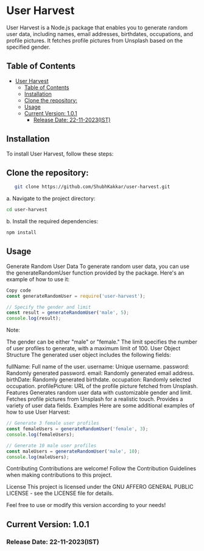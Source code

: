 # User Harvest

User Harvest is a Node.js package that enables you to generate random user data, including names, email addresses, birthdates, occupations, and profile pictures. It fetches profile pictures from Unsplash based on the specified gender.

## Table of Contents

- [User Harvest](#user-harvest)
  - [Table of Contents](#table-of-contents)
  - [Installation](#installation)
  - [Clone the repository:](#clone-the-repository)
  - [Usage](#usage)
  - [Current Version: 1.0.1](#current-version-101)
    - [Release Date: 22-11-2023(IST)](#release-date-22-11-2023ist)

## Installation

To install User Harvest, follow these steps:

## Clone the repository:

```bash
   git clone https://github.com/ShubhKakkar/user-harvest.git
```
a. Navigate to the project directory:

```bash
cd user-harvest
```

b. Install the required dependencies:

```bash
npm install
```

## Usage
Generate Random User Data
To generate random user data, you can use the generateRandomUser function provided by the package. Here's an example of how to use it:

```javascript
Copy code
const generateRandomUser = require('user-harvest');

// Specify the gender and limit
const result = generateRandomUser('male', 5);
console.log(result);
```

Note:

The gender can be either "male" or "female."
The limit specifies the number of user profiles to generate, with a maximum limit of 100.
User Object Structure
The generated user object includes the following fields:

fullName: Full name of the user.
username: Unique username.
password: Randomly generated password.
email: Randomly generated email address.
birthDate: Randomly generated birthdate.
occupation: Randomly selected occupation.
profilePicture: URL of the profile picture fetched from Unsplash.
Features
Generates random user data with customizable gender and limit.
Fetches profile pictures from Unsplash for a realistic touch.
Provides a variety of user data fields.
Examples
Here are some additional examples of how to use User Harvest:

```javascript
// Generate 3 female user profiles
const femaleUsers = generateRandomUser('female', 3);
console.log(femaleUsers);
```

```javascript
// Generate 10 male user profiles
const maleUsers = generateRandomUser('male', 10);
console.log(maleUsers);
```

Contributing
Contributions are welcome! Follow the Contribution Guidelines when making contributions to this project.

License
This project is licensed under the GNU AFFERO GENERAL PUBLIC LICENSE - see the LICENSE file for details.


Feel free to use or modify this version according to your needs!

## Current Version: 1.0.1
### Release Date: 22-11-2023(IST)